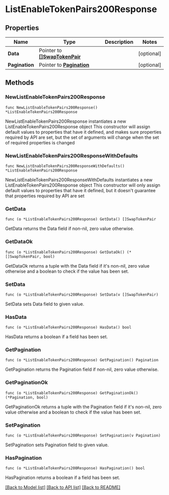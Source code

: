# ListEnableTokenPairs200Response

## Properties

Name | Type | Description | Notes
------------ | ------------- | ------------- | -------------
**Data** | Pointer to [**[]SwapTokenPair**](SwapTokenPair.md) |  | [optional] 
**Pagination** | Pointer to [**Pagination**](Pagination.md) |  | [optional] 

## Methods

### NewListEnableTokenPairs200Response

`func NewListEnableTokenPairs200Response() *ListEnableTokenPairs200Response`

NewListEnableTokenPairs200Response instantiates a new ListEnableTokenPairs200Response object
This constructor will assign default values to properties that have it defined,
and makes sure properties required by API are set, but the set of arguments
will change when the set of required properties is changed

### NewListEnableTokenPairs200ResponseWithDefaults

`func NewListEnableTokenPairs200ResponseWithDefaults() *ListEnableTokenPairs200Response`

NewListEnableTokenPairs200ResponseWithDefaults instantiates a new ListEnableTokenPairs200Response object
This constructor will only assign default values to properties that have it defined,
but it doesn't guarantee that properties required by API are set

### GetData

`func (o *ListEnableTokenPairs200Response) GetData() []SwapTokenPair`

GetData returns the Data field if non-nil, zero value otherwise.

### GetDataOk

`func (o *ListEnableTokenPairs200Response) GetDataOk() (*[]SwapTokenPair, bool)`

GetDataOk returns a tuple with the Data field if it's non-nil, zero value otherwise
and a boolean to check if the value has been set.

### SetData

`func (o *ListEnableTokenPairs200Response) SetData(v []SwapTokenPair)`

SetData sets Data field to given value.

### HasData

`func (o *ListEnableTokenPairs200Response) HasData() bool`

HasData returns a boolean if a field has been set.

### GetPagination

`func (o *ListEnableTokenPairs200Response) GetPagination() Pagination`

GetPagination returns the Pagination field if non-nil, zero value otherwise.

### GetPaginationOk

`func (o *ListEnableTokenPairs200Response) GetPaginationOk() (*Pagination, bool)`

GetPaginationOk returns a tuple with the Pagination field if it's non-nil, zero value otherwise
and a boolean to check if the value has been set.

### SetPagination

`func (o *ListEnableTokenPairs200Response) SetPagination(v Pagination)`

SetPagination sets Pagination field to given value.

### HasPagination

`func (o *ListEnableTokenPairs200Response) HasPagination() bool`

HasPagination returns a boolean if a field has been set.


[[Back to Model list]](../README.md#documentation-for-models) [[Back to API list]](../README.md#documentation-for-api-endpoints) [[Back to README]](../README.md)


